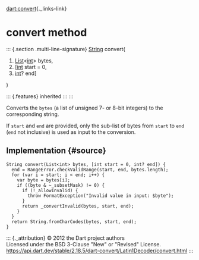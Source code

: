 [dart:convert](../../dart-convert/dart-convert-library){._links-link}

convert method
==============

::: {.section .multi-line-signature}
[String](../../dart-core/string-class) convert(

1.  [List](../../dart-core/list-class)\<[int](../../dart-core/int-class)\>
    bytes,
2.  \[[int](../../dart-core/int-class) start = 0,
3.  [int](../../dart-core/int-class)? end\]

)

::: {.features}
inherited
:::
:::

Converts the `bytes` (a list of unsigned 7- or 8-bit integers) to the
corresponding string.

If `start` and `end` are provided, only the sub-list of bytes from
`start` to `end` (`end` not inclusive) is used as input to the
conversion.

Implementation {#source}
--------------

``` {.language-dart data-language="dart"}
String convert(List<int> bytes, [int start = 0, int? end]) {
  end = RangeError.checkValidRange(start, end, bytes.length);
  for (var i = start; i < end; i++) {
    var byte = bytes[i];
    if ((byte & ~_subsetMask) != 0) {
      if (!_allowInvalid) {
        throw FormatException("Invalid value in input: $byte");
      }
      return _convertInvalid(bytes, start, end);
    }
  }
  return String.fromCharCodes(bytes, start, end);
}
```

::: {._attribution}
© 2012 the Dart project authors\
Licensed under the BSD 3-Clause \"New\" or \"Revised\" License.\
<https://api.dart.dev/stable/2.18.5/dart-convert/Latin1Decoder/convert.html>
:::
